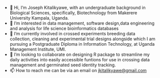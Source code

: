 - 👋 Hi, I’m Joseph Kitalikyawe, with an undergraduate background in Biological Sciences, specifically, Biotechnology from Makerere University Kampala, Uganda.
- 👀 I’m interested in  data management, software design,data engineering and analysis for life science bioinformatics databases
- 🌱 I’m currently involved in crossed experiments breeding data collection, cleaning and experimental trial designs alongside which I am pursuing a Postgraduate Diploma in Information Technology, at Uganda Management Institute, UMI.
- 💞️ I’m looking to collaborate on designing R package to streamline my daily activities into easily accessible funtions for use in crossing data management and germinated seed identity tracking.
- 📫 How to reach me can be via an email on jkitalikyawe@gmail.com

<!---
jkitalikyawe/jkitalikyawe is a ✨ special ✨ repository because its `README.md` (this file) appears on your GitHub profile.
You can click the Preview link to take a look at your changes.
--->
